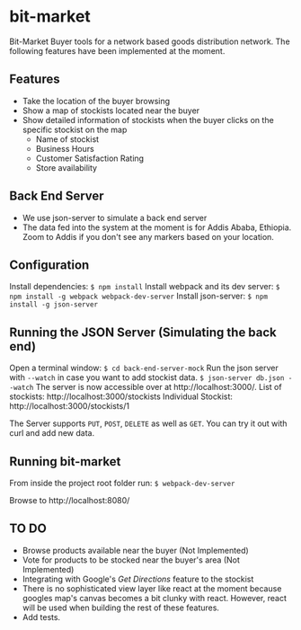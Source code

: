 # bit-market
Bit-Market Buyer tools for a network based goods distribution network.  The following features have been implemented at the moment.

## Features
* Take the location of the buyer browsing
* Show a map of stockists located near the buyer
* Show detailed information of stockists when the buyer clicks on the specific stockist on the map
    * Name of stockist
    * Business Hours
    * Customer Satisfaction Rating
    * Store availability

## Back End Server
* We use json-server to simulate a back end server
* The data fed into the system at the moment is for Addis Ababa, Ethiopia.  Zoom to Addis if you don't see any markers based on your location.

## Configuration
Install dependencies:
   `$ npm install`
Install webpack and its dev server:
   `$ npm install -g webpack webpack-dev-server`
Install json-server:
   `$ npm install -g json-server`

## Running the JSON Server (Simulating the back end)
Open a terminal window:
   `$ cd back-end-server-mock`
Run the json server with `--watch` in case you want to add stockist data.
   `$ json-server db.json --watch`
The server is now accessible over at http://localhost:3000/.
List of stockists: http://localhost:3000/stockists
Individual Stockist: http://localhost:3000/stockists/1

The Server supports `PUT`, `POST`, `DELETE` as well as `GET`.  You can try it out with curl and add new data.

## Running bit-market
From inside the project root folder run:
   `$ webpack-dev-server`

Browse to http://localhost:8080/

## TO DO

* Browse products available near the buyer (Not Implemented)
* Vote for products to be stocked near the buyer's area (Not Implemented)
* Integrating with Google's *Get Directions* feature to the stockist
* There is no sophisticated view layer like react at the moment because googles map's canvas becomes a bit clunky with react.  However, react will be used when building the rest of these features.
* Add tests.
